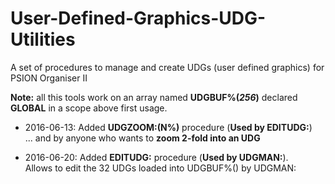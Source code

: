 # User-Defined-Graphics-UDG-Utilities
A set of procedures to manage and create UDGs (user defined graphics) for PSION Organiser II


**Note:** all this tools work on an array named **UDGBUF%(*256*)** declared **GLOBAL** in a scope above first usage.

* 2016-06-13: Added **UDGZOOM:(N%)** procedure (**Used by EDITUDG:**)<br> ... and by anyone who wants to **zoom 2-fold into an UDG**

* 2016-06-20: Added **EDITUDG:** procedure (**Used by UDGMAN:**).<br>Allows to edit the 32 UDGs loaded into UDGBUF%() by UDGMAN:


